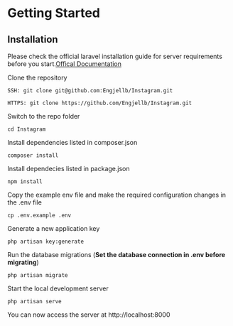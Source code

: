 # Getting Started

## Installation

Please check the official laravel installation guide for server requirements before you start.[Offical Documentation](https://laravel.com/docs/7.x/installation)

Clone the repository

    SSH: git clone git@github.com:Engjellb/Instagram.git
    
    HTTPS: git clone https://github.com/Engjellb/Instagram.git
    
Switch to the repo folder

    cd Instagram

Install dependencies listed in composer.json

    composer install

Install dependecies listed in package.json

    npm install

Copy the example env file and make the required configuration changes in the .env file

    cp .env.example .env

Generate a new application key

    php artisan key:generate

Run the database migrations (**Set the database connection in .env before migrating**)

    php artisan migrate

Start the local development server

    php artisan serve

You can now access the server at http://localhost:8000